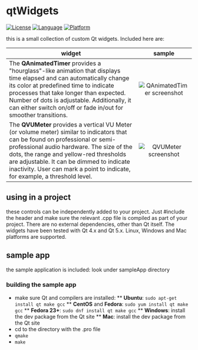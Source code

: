 # qtWidgets
[![License](https://img.shields.io/badge/license-BSD-blue.svg)](LICENSE)
[![Language](https://img.shields.io/badge/language-C%2B%2B-orange.svg)](https://en.wikipedia.org/wiki/C%2B%2B)
[![Platform](https://img.shields.io/badge/platform-Qt-green.svg)](http://qt.io)

this is a small collection of custom Qt widgets.  Included here are:

| widget | sample |
| --- | :---: |
| The **QAnimatedTimer** provides a "hourglass"-like animation that displays time elapsed and can automatically change its color at predefined time to indicate processes that take longer than expected.  Number of dots is adjustable.  Additionally, it can either switch on/off or fade in/out for smoother transitions. | ![QAnimatedTimer screenshot](https://raw.githubusercontent.com/rom-p/qtWidgets/master/doc/atimer.gif) |
| The **QVUMeter** provides a vertical VU Meter (or volume meter) similar to indicators that can be found on professional or semi-professional audio hardware.  The size of the dots, the range and yellow-red thresholds are adjustable.  It can be dimmed to indicate inactivity.  User can mark a point to indicate, for example, a threshold level. | ![QVUMeter screenshot](https://raw.githubusercontent.com/rom-p/qtWidgets/master/doc/vumeter.gif) |


## using in a project
these controls can be independently added to your project.  Just #include the header and make sure the relevant .cpp file is compiled as part of your project.  There are no external dependencies, other than Qt itself.  The widgets have been tested with Qt 4.x and Qt 5.x.  Linux, Windows and Mac platforms are supported.

## sample app
the sample application is included: look under sampleApp directory

### building the sample app
* make sure Qt and compilers are installed:
** **Ubuntu**: ```sudo apt-get install qt make gcc```
** **CentOS** and **Fedora**: ```sudo yum install qt make gcc```
** **Fedora 23+**: ```sudo dnf install qt make gcc```
** **Windows**: install the dev package from the Qt site
** **Mac**: install the dev package from the Qt site
* cd to the directory with the .pro file
* ```qmake```
* ```make```

